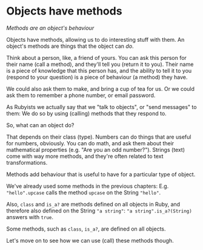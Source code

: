 # Objects have methods

*Methods are an object's behaviour*

Objects have methods, allowing us to do interesting stuff with them. An
object's methods are things that the object can *do*.

Think about a person, like, a friend of yours. You can ask this person for
their name (call a method), and they'll tell you (return it to you). Their name
is a piece of knowledge that this person has, and the ability to tell it to you
(respond to your question) is a piece of behaviour (a method) they have.

We could also ask them to make, and bring a cup of tea for us. Or we could ask
them to remember a phone number, or email password.

As Rubyists we actually say that we "talk to objects", or "send messages" to
them: We do so by using (calling) methods that they respond to.

So, what can an object do?

That depends on their class (type). Numbers can do things that are useful for
numbers, obviously. You can do math, and ask them about their mathematical
properties (e.g. "Are you an odd number?"). Strings (text) come with way more
methods, and they're often related to text transformations.

<p class="hint">
Methods add behaviour that is useful to have for a particular type of object.
</p>

We've already used some methods in the previous chapters: E.g. `"hello".upcase`
calls the method `upcase` on the String `"hello"`.

Also, `class` and `is_a?` are methods defined on all objects in Ruby, and
therefore also defined on the String `"a string"`: `"a string".is_a?(String)`
answers with `true`.

<p class="hint">
Some methods, such as <code>class</code>, <code>is_a?</code>, are defined on all objects.
</p>

Let's move on to see how we can use (call) these methods though.
